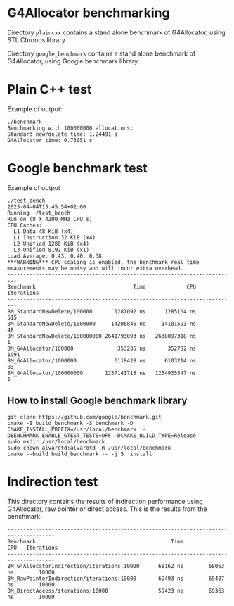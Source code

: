 G4Allocator benchmarking
========================

Directory `plaincxx` contains a stand alone benchmark of G4Allocator, using STL Chronos library.

Directory `google_benchmark` contains a stand alone benchmark of G4Allocator, using Google benchmark library.

# Plain C++ test

Example of output:

```
./benchmark 
Benchmarking with 100000000 allocations:
Standard new/delete time: 1.24491 s
G4Allocator time: 0.73051 s
```

# Google benchmark test

Example of output

```
./test_bench 
2025-04-04T15:45:54+02:00
Running ./test_bench
Run on (8 X 4200 MHz CPU s)
CPU Caches:
  L1 Data 48 KiB (x4)
  L1 Instruction 32 KiB (x4)
  L2 Unified 1280 KiB (x4)
  L3 Unified 8192 KiB (x1)
Load Average: 0.43, 0.40, 0.38
***WARNING*** CPU scaling is enabled, the benchmark real time measurements may be noisy and will incur extra overhead.
-------------------------------------------------------------------------
Benchmark                               Time             CPU   Iterations
-------------------------------------------------------------------------
BM_StandardNewDelete/100000       1287092 ns      1285104 ns          515
BM_StandardNewDelete/1000000     14206845 ns     14181593 ns           48
BM_StandardNewDelete/100000000 2641793093 ns   2638097318 ns            1
BM_G4Allocator/100000              353235 ns       352782 ns         1991
BM_G4Allocator/1000000            6118428 ns      6103214 ns           83
BM_G4Allocator/100000000       1257141718 ns   1254935547 ns            1

```

## How to install Google benchmark library


```
git clone https://github.com/google/benchmark.git
cmake -B build_benchmark -S benchmark -D CMAKE_INSTALL_PREFIX=/usr/local/benchmark  -DBENCHMARK_ENABLE_GTEST_TESTS=OFF -DCMAKE_BUILD_TYPE=Release
sudo mkdir /usr/local/benchmark
sudo chown alvarotd:alvarotd -R /usr/local/benchmark
cmake --build build_benchmark -- -j 5  install
```

# Indirection test

This directory contains the results of indirection performance using G4Allocator, raw pointer or direct access. This is the results from the benchmark:

```
-------------------------------------------------------------------------------------
Benchmark                                           Time             CPU   Iterations
-------------------------------------------------------------------------------------
BM_G4AllocatorIndirection/iterations:10000      68162 ns        68063 ns        10000
BM_RawPointerIndirection/iterations:10000       69493 ns        69407 ns        10000
BM_DirectAccess/iterations:10000                59423 ns        59363 ns        10000
```
